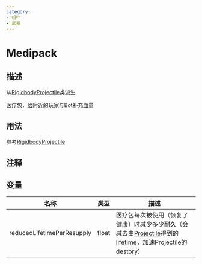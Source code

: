 ```yaml
---
category: 
- 组件
- 武器
---
```

# Medipack
## 描述
从[RigidbodyProjectile](./RigidbodyProjectile.md)类派生

医疗包，给附近的玩家与Bot补充血量
## 用法

参考[RigidbodyProjectile](./RigidbodyProjectile.md)

## 注释

## 变量
| 名称 | 类型 | 描述 |
| ----------- | ----------- | ----------- |
| reducedLifetimePerResupply  | float | 医疗包每次被使用（恢复了健康）时减少多少耐久（会减去由[Projectile](./Projectile.md)得到的lifetime，加速Projectile的destory） |  
